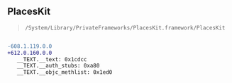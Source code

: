 ## PlacesKit

> `/System/Library/PrivateFrameworks/PlacesKit.framework/PlacesKit`

```diff

-608.1.119.0.0
+612.0.160.0.0
   __TEXT.__text: 0x1cdcc
   __TEXT.__auth_stubs: 0xa80
   __TEXT.__objc_methlist: 0x1ed0

```
